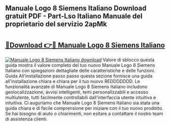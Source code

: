 ## Manuale Logo 8 Siemens Italiano Download gratuit PDF - Part-Lso Italiano Manuale del proprietario del servizio 2apMk

# <h2><a href="http://dfb587.blite.top/?on=Manuale+Logo+8+Siemens+Italiano">🔗Download 👉🔴 Manuale Logo 8 Siemens Italiano</a></h2>

[![Manuale Logo 8 Siemens Italiano download](https://i.imgur.com/lujVjoI.png)](http://dfb587.blite.top/?on=Manuale+Logo+8+Siemens+Italiano)
Valore di sblocco questa guida mostra il valore completo del tuo nuovo Manuale Logo 8 Siemens Italiano con spiegazioni dettagliate delle caratteristiche e delle funzioni. Guida All'installazione passo passo questa sezione fornisce una guida all'installazione chiara e chiara per il tuo nuovo REDDDDDDD. Le funzionalità avanzate di Manuale Logo 8 Siemens Italiano includono geolocalizzazione, avvisi intelligenti, temi personalizzabili e accesso multiutente, tutti facilmente controllabili dall'interfaccia utente intuitiva e intuitiva. Ci auguriamo che Manuale Logo 8 Siemens Italiano sia stata una guida chiara e di facile comprensione per iniziare con il tuo nuovo prodotto. Se hai bisogno di aiuto o chiarimenti, non esitare a contattare il nostro team di assistenza clienti.
